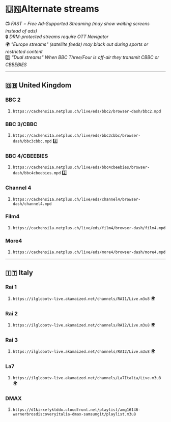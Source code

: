 # **🇺🇳Alternate streams**  
📺 *FAST = Free Ad-Supported Streaming (may show waiting screens instead of ads)*  
🔒 *DRM-protected streams require OTT Navigator*  
🌍 *"Europe streams" (satellite feeds) may black out during sports or restricted content*  
2️⃣ *"Dual streams" When BBC Three/Four is off-air they transmit CBBC or CBBEBIES*

---

## **🇬🇧 United Kingdom**  

### **BBC 2**  
1) `https://cachehsi1a.netplus.ch/live/eds/bbc2/browser-dash/bbc2.mpd`  

### **BBC 3/CBBC**  
1) `https://cachehsi1a.netplus.ch/live/eds/bbc3cbbc/browser-dash/bbc3cbbc.mpd` 2️⃣

### **BBC 4/CBEEBIES**  
1)  `https://cachehsi1a.netplus.ch/live/eds/bbc4cbeebies/browser-dash/bbc4cbeebies.mpd` 2️⃣

### **Channel 4**  
1)  `https://cachehsi1a.netplus.ch/live/eds/channel4/browser-dash/channel4.mpd`

### **Film4**  
1)  `https://cachehsi1a.netplus.ch/live/eds/film4/browser-dash/film4.mpd`

### **More4**  
1)  `https://cachehsi1a.netplus.ch/live/eds/more4/browser-dash/more4.mpd`
---

## **🇮🇹 Italy**  

### **Rai 1** 
1) `https://ilglobotv-live.akamaized.net/channels/RAI1/Live.m3u8` 🌍

### **Rai 2**  
1) `https://ilglobotv-live.akamaized.net/channels/RAI2/Live.m3u8` 🌍 

### **Rai 3**  
1) `https://ilglobotv-live.akamaized.net/channels/RAI2/Live.m3u8` 🌍 

### **La7**  
1) `https://ilglobotv-live.akamaized.net/channels/La7Italia/Live.m3u8` 🌍 

### **DMAX**  
1) `https://d1kirxefyktddx.cloudfront.net/playlist/amg16146-warnerbrosdiscoveryitalia-dmax-samsungit/playlist.m3u8` 
